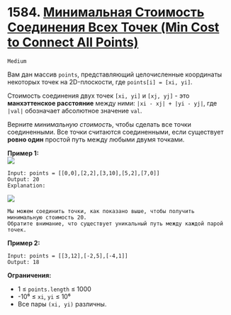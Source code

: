 # 1584. [Минимальная Стоимость Соединения Всех Точек (Min Cost to Connect All Points)](https://leetcode.com/problems/min-cost-to-connect-all-points/description/)

`Medium`

Вам дан массив `points`, представляющий целочисленные координаты некоторых точек на 2D-плоскости, где `points[i] = [xi, yi]`.

Стоимость соединения двух точек `[xi, yi]` и `[xj, yj]` - это **манхэттенское расстояние** между ними: `|xi - xj| + |yi - yj|`, где `|val|` обозначает абсолютное значение `val`.

Верните *минимальную стоимость*, чтобы сделать все точки соединенными. Все точки считаются соединенными, если существует **ровно один** простой путь между любыми двумя точками.

**Пример 1:**\
![](https://assets.leetcode.com/uploads/2020/08/26/d.png)
```
Input: points = [[0,0],[2,2],[3,10],[5,2],[7,0]]
Output: 20
Explanation:
```
![](https://assets.leetcode.com/uploads/2020/08/26/c.png)
```
Мы можем соединить точки, как показано выше, чтобы получить минимальную стоимость 20.
Обратите внимание, что существует уникальный путь между каждой парой точек.
```

**Пример 2:**
```
Input: points = [[3,12],[-2,5],[-4,1]]
Output: 18
```

**Ограничения:**

*   1 ≤ `points.length` ≤ 1000
*   -10⁶ ≤ `xi`, `yi` ≤ 10⁶
*   Все пары `(xi, yi)` различны.
